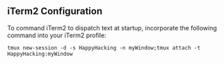 ## iTerm2 Configuration

To command iTerm2 to dispatch text at startup, incorporate the following command into your iTerm2 profile:

```
tmux new-session -d -s HappyHacking -n myWindow;tmux attach -t HappyHacking:myWindow
```
